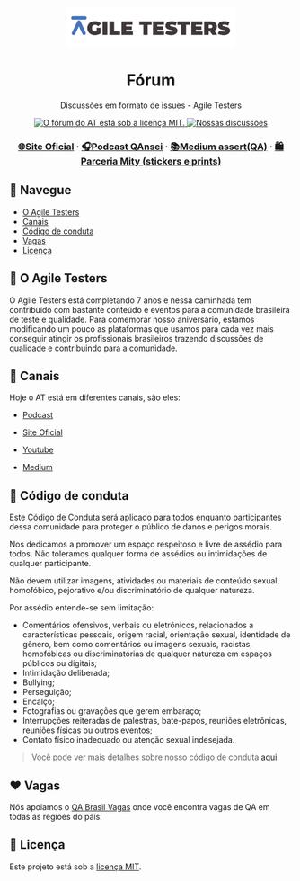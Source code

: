 <p align="center">
  <a href="https://github.com/AgileTestersBR">
    <img src=".github/logo.png" width="300" alt="Agile Testers">
  </a>
</p>
<h1 align="center">Fórum</h1>
<p align="center">Discussões em formato de issues - Agile Testers</p>

<p align="center">
  <a href="https://github.com/AgileTestersBR/at-forum/blob/master/LICENSE">
    <img src="https://img.shields.io/badge/license-MIT-brightgreen.svg" alt="O fórum do AT está sob a licença MIT." />
  </a>
   <a href="https://github.com/AgileTesters/forum/issues?q=is%3Aissue+is%3Aopen+sort%3Aupdated-desc">
    <img src="https://img.shields.io/github/issues/AgileTesters/forum" alt="Nossas discussões" />
  </a>
</p>

<h3 align="center">
  <a href="https://agiletesters.com.br/">🌐Site Oficial</a>
  <span> · </span>
    <a href="https://anchor.fm/qansei">🎧Podcast QAnsei</a>
  <span> · </span>
  <a href="https://medium.com/assertqualityassurance">📚Medium assert(QA)</a>
  <span> · </span>
  <a href="http://mitystore.iluria.com/agile-testers-ct-2a888b">🛍 Parceria Mity (stickers e prints)</a>
</h3>

## 🤖 Navegue

- [O Agile Testers](#dart-o-agile-testers)
- [Canais](#movie_camera-canais)
- [Código de conduta](#rotating_light-código-de-conduta)
- [Vagas](#heart-vagas)
- [Licença](#memo-licença)

## :dart: O Agile Testers

O Agile Testers está completando 7 anos e nessa caminhada tem contribuído com bastante conteúdo e eventos para a comunidade brasileira de teste e qualidade. Para comemorar nosso aniversário, estamos modificando um pouco as plataformas que usamos para cada vez mais conseguir atingir os profissionais brasileiros trazendo discussões de qualidade e contribuindo para a comunidade.

## :movie_camera: Canais

Hoje o AT está em diferentes canais, são eles:

- [Podcast](https://anchor.fm/qansei)

- [Site Oficial](https://agiletesters.com.br/)

- [Youtube](https://www.youtube.com/channel/UChHLl66ov4h2hmL_G3hHi3Q)

- [Medium](https://medium.com/assertqualityassurance)

## :rotating_light: Código de conduta

Este Código de Conduta será aplicado para todos enquanto participantes dessa comunidade para proteger o público de danos e perigos morais.

Nos dedicamos a promover um espaço respeitoso e livre de assédio para todos. Não toleramos qualquer forma de assédios ou intimidações de qualquer participante.

Não devem utilizar imagens, atividades ou materiais de conteúdo sexual, homofóbico, pejorativo e/ou discriminatório de qualquer natureza.

Por assédio entende-se sem limitação:

* Comentários ofensivos, verbais ou eletrônicos, relacionados a características pessoais, origem racial, orientação sexual, identidade de gênero, bem como comentários ou imagens sexuais, racistas, homofóbicas ou discriminatórias de qualquer natureza em espaços públicos ou digitais;
* Intimidação deliberada;
* Bullying;
* Perseguição;
* Encalço;
* Fotografias ou gravações que gerem embaraço;
* Interrupções reiteradas de palestras, bate-papos, reuniões eletrônicas, reuniões físicas ou outros eventos;
* Contato físico inadequado ou atenção sexual indesejada.

> Você pode ver mais detalhes sobre nosso código de conduta [aqui](./codigo-de-conduta.md).

## :heart: Vagas

Nós apoiamos o [QA Brasil Vagas](https://github.com/qa-brasil/vagas) onde você encontra vagas de QA em todas as regiões do país.

## :memo: Licença

Este projeto está sob a [licença MIT](./LICENSE).
